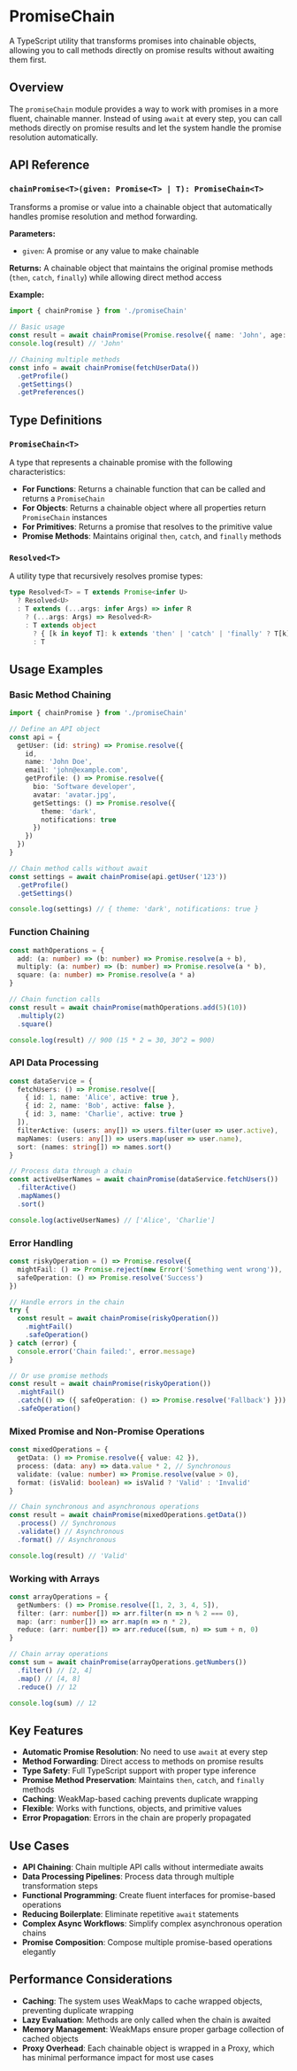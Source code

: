 # PromiseChain

A TypeScript utility that transforms promises into chainable objects, allowing you to call methods directly on promise results without awaiting them first.

## Overview

The `promiseChain` module provides a way to work with promises in a more fluent, chainable manner. Instead of using `await` at every step, you can call methods directly on promise results and let the system handle the promise resolution automatically.

## API Reference

### `chainPromise<T>(given: Promise<T> | T): PromiseChain<T>`

Transforms a promise or value into a chainable object that automatically handles promise resolution and method forwarding.

**Parameters:**
- `given`: A promise or any value to make chainable

**Returns:** A chainable object that maintains the original promise methods (`then`, `catch`, `finally`) while allowing direct method access

**Example:**
```typescript
import { chainPromise } from './promiseChain'

// Basic usage
const result = await chainPromise(Promise.resolve({ name: 'John', age: 30 })).getName()
console.log(result) // 'John'

// Chaining multiple methods
const info = await chainPromise(fetchUserData())
  .getProfile()
  .getSettings()
  .getPreferences()
```

## Type Definitions

### `PromiseChain<T>`

A type that represents a chainable promise with the following characteristics:

- **For Functions**: Returns a chainable function that can be called and returns a `PromiseChain`
- **For Objects**: Returns a chainable object where all properties return `PromiseChain` instances
- **For Primitives**: Returns a promise that resolves to the primitive value
- **Promise Methods**: Maintains original `then`, `catch`, and `finally` methods

### `Resolved<T>`

A utility type that recursively resolves promise types:

```typescript
type Resolved<T> = T extends Promise<infer U>
  ? Resolved<U>
  : T extends (...args: infer Args) => infer R
    ? (...args: Args) => Resolved<R>
    : T extends object
      ? { [k in keyof T]: k extends 'then' | 'catch' | 'finally' ? T[k] : Resolved<T[k]> }
      : T
```

## Usage Examples

### Basic Method Chaining

```typescript
import { chainPromise } from './promiseChain'

// Define an API object
const api = {
  getUser: (id: string) => Promise.resolve({
    id,
    name: 'John Doe',
    email: 'john@example.com',
    getProfile: () => Promise.resolve({
      bio: 'Software developer',
      avatar: 'avatar.jpg',
      getSettings: () => Promise.resolve({
        theme: 'dark',
        notifications: true
      })
    })
  })
}

// Chain method calls without await
const settings = await chainPromise(api.getUser('123'))
  .getProfile()
  .getSettings()

console.log(settings) // { theme: 'dark', notifications: true }
```

### Function Chaining

```typescript
const mathOperations = {
  add: (a: number) => (b: number) => Promise.resolve(a + b),
  multiply: (a: number) => (b: number) => Promise.resolve(a * b),
  square: (a: number) => Promise.resolve(a * a)
}

// Chain function calls
const result = await chainPromise(mathOperations.add(5)(10))
  .multiply(2)
  .square()

console.log(result) // 900 (15 * 2 = 30, 30^2 = 900)
```

### API Data Processing

```typescript
const dataService = {
  fetchUsers: () => Promise.resolve([
    { id: 1, name: 'Alice', active: true },
    { id: 2, name: 'Bob', active: false },
    { id: 3, name: 'Charlie', active: true }
  ]),
  filterActive: (users: any[]) => users.filter(user => user.active),
  mapNames: (users: any[]) => users.map(user => user.name),
  sort: (names: string[]) => names.sort()
}

// Process data through a chain
const activeUserNames = await chainPromise(dataService.fetchUsers())
  .filterActive()
  .mapNames()
  .sort()

console.log(activeUserNames) // ['Alice', 'Charlie']
```

### Error Handling

```typescript
const riskyOperation = () => Promise.resolve({
  mightFail: () => Promise.reject(new Error('Something went wrong')),
  safeOperation: () => Promise.resolve('Success')
})

// Handle errors in the chain
try {
  const result = await chainPromise(riskyOperation())
    .mightFail()
    .safeOperation()
} catch (error) {
  console.error('Chain failed:', error.message)
}

// Or use promise methods
const result = await chainPromise(riskyOperation())
  .mightFail()
  .catch(() => ({ safeOperation: () => Promise.resolve('Fallback') }))
  .safeOperation()
```

### Mixed Promise and Non-Promise Operations

```typescript
const mixedOperations = {
  getData: () => Promise.resolve({ value: 42 }),
  process: (data: any) => data.value * 2, // Synchronous
  validate: (value: number) => Promise.resolve(value > 0),
  format: (isValid: boolean) => isValid ? 'Valid' : 'Invalid'
}

// Chain synchronous and asynchronous operations
const result = await chainPromise(mixedOperations.getData())
  .process() // Synchronous
  .validate() // Asynchronous
  .format() // Asynchronous

console.log(result) // 'Valid'
```

### Working with Arrays

```typescript
const arrayOperations = {
  getNumbers: () => Promise.resolve([1, 2, 3, 4, 5]),
  filter: (arr: number[]) => arr.filter(n => n % 2 === 0),
  map: (arr: number[]) => arr.map(n => n * 2),
  reduce: (arr: number[]) => arr.reduce((sum, n) => sum + n, 0)
}

// Chain array operations
const sum = await chainPromise(arrayOperations.getNumbers())
  .filter() // [2, 4]
  .map() // [4, 8]
  .reduce() // 12

console.log(sum) // 12
```

## Key Features

- **Automatic Promise Resolution**: No need to use `await` at every step
- **Method Forwarding**: Direct access to methods on promise results
- **Type Safety**: Full TypeScript support with proper type inference
- **Promise Method Preservation**: Maintains `then`, `catch`, and `finally` methods
- **Caching**: WeakMap-based caching prevents duplicate wrapping
- **Flexible**: Works with functions, objects, and primitive values
- **Error Propagation**: Errors in the chain are properly propagated

## Use Cases

- **API Chaining**: Chain multiple API calls without intermediate awaits
- **Data Processing Pipelines**: Process data through multiple transformation steps
- **Functional Programming**: Create fluent interfaces for promise-based operations
- **Reducing Boilerplate**: Eliminate repetitive `await` statements
- **Complex Async Workflows**: Simplify complex asynchronous operation chains
- **Promise Composition**: Compose multiple promise-based operations elegantly

## Performance Considerations

- **Caching**: The system uses WeakMaps to cache wrapped objects, preventing duplicate wrapping
- **Lazy Evaluation**: Methods are only called when the chain is awaited
- **Memory Management**: WeakMaps ensure proper garbage collection of cached objects
- **Proxy Overhead**: Each chainable object is wrapped in a Proxy, which has minimal performance impact for most use cases
